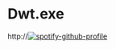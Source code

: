 # Dwt.exe












http://[![spotify-github-profile](https://spotify-github-profile.vercel.app/api/view?uid=3ih66cg42e2mv6bf6tj9ysn8i&cover_image=true)](https://spotify-github-profile.vercel.app/api/view?uid=3ih66cg42e2mv6bf6tj9ysn8i&redirect=true)
